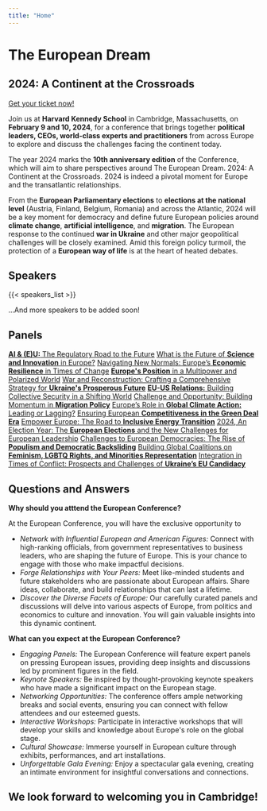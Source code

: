 ```yaml
---
title: "Home"
---
```


<div class="homepage-conference-title">
  <h1>The European Dream</h1>
  <h2>2024: A Continent at the Crossroads</h2>
  <div>
    <a id='tickets-btn' class="pure-button pure-button-primary" href="https://secure.touchnet.net/C20832_ustores/web/store_main.jsp?STOREID=18&SINGLESTORE=true">Get your ticket now!</a>
  </div>
  <div id='countdown'>
  </div>
</div>

<div class="homepage-conference-blurb">
  </p>Join us at <b>Harvard Kennedy School</b> in Cambridge, Massachusetts, on <b>February 9 and 10, 2024</b>, for a conference that brings together <b>political leaders, CEOs, world-class experts and practitioners</b> from across Europe to explore and discuss the challenges facing the continent today.</p>
  </p>The year 2024 marks the <b>10th anniversary edition</b> of the Conference, which will aim to share perspectives around The European Dream. 2024: A Continent at the Crossroads. 2024 is indeed a pivotal moment for Europe and the transatlantic relationships.</p>
  </p>From the <b>European Parliamentary elections</b> to <b>elections at the national level</b> (Austria, Finland, Belgium, Romania) and across the Atlantic, 2024 will be a key moment for democracy and define future European policies around <b>climate change</b>, <b>artificial intelligence</b>, and <b>migration</b>. The European response to the continued <b>war in Ukraine</b> and other major geopolitical challenges will be closely examined. Amid this foreign policy turmoil, the protection of a <b>European way of life</b> is at the heart of heated debates.</p>
</div>

<h2 id="speakers-list" class="homepage-headers">Speakers</h2>
<div class="homepage-speakers-list">
  {{< speakers_list >}}
  
  ...And more speakers to be added soon!
</div>

<h2 class="homepage-headers">Panels</h2>
<div class="homepage-panel-grid">
  <div class = "panel-grid">
    <a class = "panel-grid-item pure-button pure-button-primary" href="/speakers/#speaker-title-aa"><b>AI & (E)U:</b> The Regulatory Road to the Future</a>
    <a class = "panel-grid-item pure-button pure-button-primary" href="/speakers/#speaker-title-ab">What is the Future of <b>Science and Innovation</b> in Europe?</a>
    <a class = "panel-grid-item pure-button pure-button-primary" href="/speakers/#speaker-title-ac">Navigating New Normals: Europe’s <b>Economic Resilience</b> in Times of Change</a>  
    <a class = "panel-grid-item pure-button pure-button-primary" href="/speakers/#speaker-title-ba"><b>Europe's Position</b> in a Multipower and Polarized World</a>
    <a class = "panel-grid-item pure-button pure-button-primary" href="/speakers/#speaker-title-bb">War and Reconstruction: Crafting a Comprehensive Strategy for <b>Ukraine's Prosperous Future</b></a>
    <a class = "panel-grid-item pure-button pure-button-primary" href="/speakers/#speaker-title-bc"><b>EU-US Relations:</b> Building Collective Security in a Shifting World</a>
    <a class = "panel-grid-item pure-button pure-button-primary" href="/speakers/#speaker-title-be">Challenge and Opportunity: Building Momentum in <b>Migration Policy</b></a>
    <a class = "panel-grid-item pure-button pure-button-primary" href="/speakers/#speaker-title-ca">Europe’s Role in <b>Global Climate Action:</b> Leading or Lagging?</a>
    <a class = "panel-grid-item pure-button pure-button-primary" href="/speakers/#speaker-title-cb">Ensuring European <b>Competitiveness in the Green Deal Era</b></a>
    <a class = "panel-grid-item pure-button pure-button-primary" href="/speakers/#speaker-title-cc">Empower Europe: The Road to <b>Inclusive Energy Transition</b></a>
    <a class = "panel-grid-item pure-button pure-button-primary" href="/speakers/#speaker-title-da">2024, An Election Year: The <b>European Elections</b> and the New Challenges for European Leadership</a>
    <a class = "panel-grid-item pure-button pure-button-primary" href="/speakers/#speaker-title-db">Challenges to European Democracies: The Rise of <b>Populism and Democratic Backsliding</b></a>
    <a class = "panel-grid-item pure-button pure-button-primary" href="/speakers/#speaker-title-dc">Building Global Coalitions on <b>Feminism, LGBTQ Rights, and Minorities Representation</b></a>
    <a class = "panel-grid-item pure-button pure-button-primary" href="/speakers/#speaker-title-dd">Integration in Times of Conflict: Prospects and Challenges of <b>Ukraine’s EU Candidacy</b></a>
  </div>
</div>

<h2 class="homepage-headers">Questions and Answers</h2>
<div class="homepage-q-and-a">
  <div class = "q-and-a-flex">
    <div class = "q-and-a-flex-item">
      <b>Why should you atttend the European Conference?</b>
      <p>At the European Conference, you will have the exclusive opportunity to</p>
      <ul>
        <li><i>Network with Influential European and American Figures:</i> Connect with high-ranking officials, from government representatives to business leaders, who are shaping the future of Europe. This is your chance to engage with those who make impactful decisions.</li>
        <li><i>Forge Relationships with Your Peers:</i> Meet like-minded students and future stakeholders who are passionate about European affairs. Share ideas, collaborate, and build relationships that can last a lifetime.</li>
        <li><i>Discover the Diverse Facets of Europe:</i> Our carefully curated panels and discussions will delve into various aspects of Europe, from politics and economics to culture and innovation. You will gain valuable insights into this dynamic continent.</li>
      </ul>
    </div>
    <div class = "q-and-a-flex-item">
      <b>What can you expect at the European Conference?</b>
      <ul>
        <li><i>Engaging Panels:</i> The European Conference will feature expert panels on pressing European issues, providing deep insights and discussions led by prominent figures in the field.</li>
        <li><i>Keynote Speakers:</i> Be inspired by thought-provoking keynote speakers who have made a significant impact on the   European stage.</li>
        <li><i>Networking Opportunities:</i> The conference offers ample networking breaks and social events, ensuring you can connect with fellow attendees and our esteemed guests.</li>
        <li><i>Interactive Workshops:</i> Participate in interactive workshops that will develop your skills and knowledge about Europe's role on the global stage.</li>
        <li><i>Cultural Showcase:</i> Immerse yourself in European culture through exhibits, performances, and art installations.</li>
        <li><i>Unforgettable Gala Evening:</i> Enjoy a spectacular gala evening, creating an intimate environment for insightful conversations and connections.</li>
      </ul>
    </div>
  </div>
</div>

<h2 class="homepage-headers"> We look forward to welcoming you in Cambridge!</h2>
